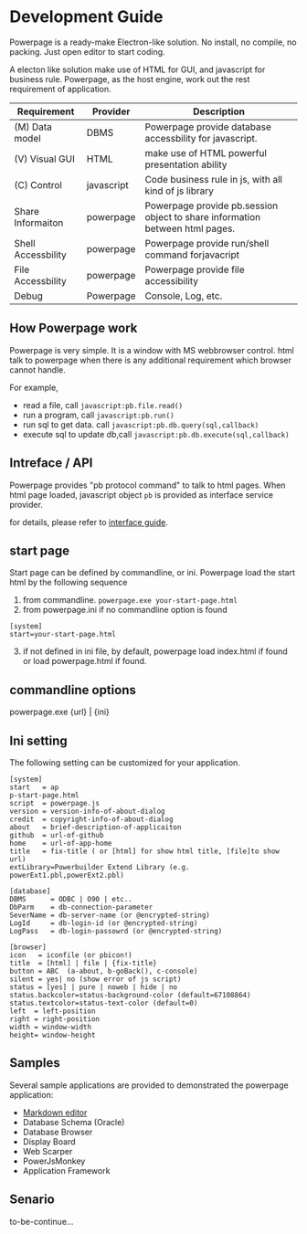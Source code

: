 # Development Guide

Powerpage is a ready-make Electron-like solution. No install, no compile, no packing. Just open editor to start coding.

A electon like solution make use of HTML for GUI, and javascript for business rule. Powerpage, as the  host engine, work out the rest requirement of application.

Requirement | Provider | Description
------------|-----------|-----------
(M) Data model | DBMS | Powerpage provide database accessbility for javascript.
(V) Visual GUI |  HTML | make use of HTML powerful presentation ability
(C) Control    | javascript   | Code business rule in js, with all kind of js library
Share Informaiton | powerpage  | Powerpage provide pb.session object to share information between html pages.
Shell Accessbility    | powerpage | Powerpage provide run/shell command forjavacript
File Accessbility    | powerpage | Powerpage provide file accessibility   
Debug| Powerpage | Console, Log, etc.

## How Powerpage work

Powerpage is very simple. It is a window with MS webbrowser control. html talk to powerpage when there is any additional requirement which browser cannot handle.

For example, 

* read a file, call ``javascript:pb.file.read()``
* run a program, call ``javascript:pb.run()``
* run sql to get data. call ``javascript:pb.db.query(sql,callback)``
* execute sql to update db,call ``javascript:pb.db.execute(sql,callback)``

## Intreface / API

Powerpage provides "pb protocol command" to talk to html pages. When html page loaded, javascript object ``pb`` is provided as interface service provider.

for details, please refer to [interface  guide](interface.md).

## start page

Start page can be defined by commandline, or ini. Powerpage load the start html by the following sequence

1. from commandline. ``powerpage.exe your-start-page.html``
2. from powerpage.ini if no commandline option is found
```
[system]
start=your-start-page.html
````
3. if not defined in ini file, by default, powerpage load index.html if found or load powerpage.html if found. 

## commandline options

powerpage.exe {url} | {ini}

## Ini setting

The following setting can be customized for your application.

~~~
[system]
start   = ap
p-start-page.html
script  = powerpage.js
version = version-info-of-about-dialog
credit  = copyright-info-of-about-dialog
about   = brief-description-of-applicaiton
github  = url-of-github
home    = url-of-app-home
title   = fix-title ( or [html] for show html title, [file]to show url)
extLibrary=Powerbuilder Extend Library (e.g. powerExt1.pbl,powerExt2.pbl)

[database]
DBMS      = ODBC | O90 | etc..
DbParm    = db-connection-parameter
SeverName = db-server-name (or @encrypted-string)
LogId     = db-login-id (or @encrypted-string)
LogPass   = db-login-passowrd (or @encrypted-string)

[browser]
icon   = iconfile (or pbicon!)
title  = [html] | file | {fix-title} 
button = ABC  (a-about, b-goBack(), c-console)
silent = yes| no (show error of js script)
status = [yes] | pure | noweb | hide | no
status.backcolor=status-background-color (default=67108864)
status.textcolor=status-text-color (default=0)
left  = left-position
right = right-position
width = window-width
height= window-height
~~~

## Samples

Several sample applications are provided to demonstrated the powerpage application:

* [Markdown editor](https://github.com/casualwriter/powerpage-md)
* Database Schema (Oracle)
* Database Browser
* Display Board
* Web Scarper
* PowerJsMonkey 
* Application Framework

## Senario

to-be-continue...
